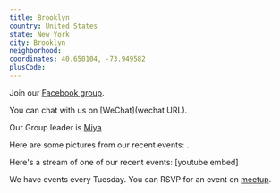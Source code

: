 ```yaml
---
title: Brooklyn
country: United States
state: New York
city: Brooklyn
neighborhood: 
coordinates: 40.650104, -73.949582
plusCode:
---
```

Join our [Facebook group](https://www.facebook.com/groups/free.code.camp.brooklyn.ny).

You can chat with us on [WeChat](wechat URL).

Our Group leader is [Miya](freecodecamp.org/miya)

Here are some pictures from our recent events:
![]().

Here's a stream of one of our recent events:
[youtube embed]

We have events every Tuesday. You can RSVP for an event on [meetup](meetupurl).
